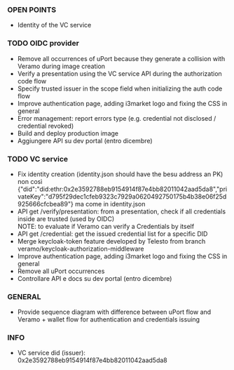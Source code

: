 ### OPEN POINTS
-   Identity of the VC service
### TODO OIDC provider

-   Remove all occurrences of uPort because they generate a collision with Veramo during image creation
-   Verify a presentation using the VC service API during the authorization code flow
-   Specify trusted issuer in the scope field when initializing the auth code flow
-   Improve authentication page, adding i3market logo and fixing the CSS in general
-   Error management: report errors type (e.g. credential not disclosed / credential revoked)
-   Build and deploy production image
-   Aggiungere API su dev portal (entro dicembre)

### TODO VC service

-   Fix identity creation (identity.json should have the besu address an PK)
    non così
        {"did":"did:ethr:0x2e3592788eb9154914f87e4bb82011042aad5da8","privateKey":"d795f29dec1cfeb9323c7929a0620492750175b4b38e06f25d925666cfcbea89"}
    ma come in identity.json
-   API get /verify/presentation: from a presentation, check if all credentials inside are trusted (used by OIDC)  
    NOTE: to evaluate if Veramo can verify a Credentials by itself
-   API get /credential: get the issued credential list for a specific DID
-   Merge keycloak-token feature developed by Telesto from branch veramo/keycloak-authorization-middleware
-   Improve authentication page, adding i3market logo and fixing the CSS in general
-   Remove all uPort occurrences
-   Controllare API e docs su dev portal (entro dicembre)

### GENERAL

-   Provide sequence diagram with difference between uPort flow and Veramo + wallet flow for authentication and credentials issuing

### INFO
-   VC service did (issuer): 0x2e3592788eb9154914f87e4bb82011042aad5da8
